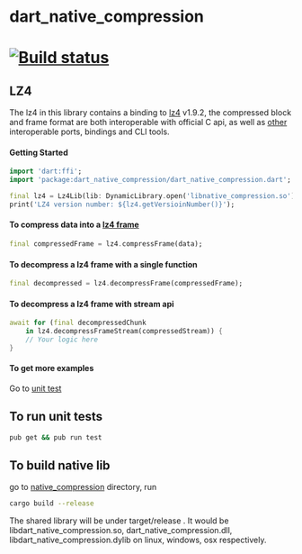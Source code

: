 # dart_native_compression
[![Build status](https://img.shields.io/cirrus/github/hanabi1224/flutter_native_extensions/master)](https://cirrus-ci.com/github/hanabi1224/flutter_native_extensions)
======

## LZ4

The lz4 in this library contains a binding to [lz4](https://github.com/lz4/lz4) v1.9.2, the compressed block and frame format are both interoperable with official C api, as well as [other](https://lz4.github.io/lz4/) interoperable ports, bindings and CLI tools.

#### Getting Started

```dart
import 'dart:ffi';
import 'package:dart_native_compression/dart_native_compression.dart';

final lz4 = Lz4Lib(lib: DynamicLibrary.open('libnative_compression.so'));
print('LZ4 version number: ${lz4.getVersioinNumber()}');
```

#### To compress data into a [lz4 frame](https://github.com/lz4/lz4/blob/dev/doc/lz4_Frame_format.md)

```dart
final compressedFrame = lz4.compressFrame(data);
```

#### To decompress a lz4 frame with a single function

```dart
final decompressed = lz4.decompressFrame(compressedFrame);
```

#### To decompress a lz4 frame with stream api

```dart
await for (final decompressedChunk
    in lz4.decompressFrameStream(compressedStream)) {
    // Your logic here
}
```

#### To get more examples
Go to [unit test](https://github.com/hanabi1224/flutter_native_extensions/blob/master/src/compression/dart_native_compression/test/lz4_test.dart)

## To run unit tests

```bash
pub get && pub run test
```

## To build native lib

go to [native_compression](https://github.com/hanabi1224/flutter_native_extensions/tree/master/src/compression/native_compression) directory, run
```bash
cargo build --release
```
The shared library will be under target/release . It would be libdart_native_compression.so, dart_native_compression.dll, libdart_native_compression.dylib on linux, windows, osx respectively.
